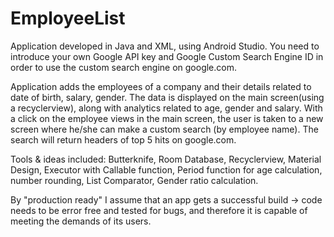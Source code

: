 # EmployeeList
Application developed in Java and XML, using Android Studio.
You need to introduce your own Google API key and Google Custom Search Engine ID in order to use the custom search engine on google.com.

Application adds the employees of a company and their details related to date of birth, salary, gender. The data is displayed on the main screen(using a recyclerview), along with analytics related to age, gender and salary. With a click on the employee views in the main screen, the user is taken to a new screen where he/she can make a custom search (by employee name). The search will return headers of top 5 hits on google.com.

Tools & ideas included: Butterknife, Room Database, Recyclerview, Material Design, Executor with Callable function, Period function for age calculation, number rounding, List Comparator, Gender ratio calculation.

By "production ready" I assume that an app gets a successful build -> code needs to be error free and tested for bugs, and therefore it is capable of meeting the demands of its users.
